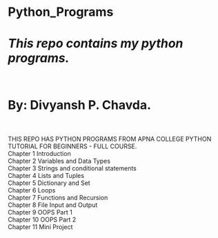 # Python_Programs
<h1><i>This repo contains my python programs.</i></h1>
<br>
<h1>By: Divyansh P. Chavda.</h1>
<br><br>
THIS REPO HAS PYTHON PROGRAMS FROM APNA COLLEGE PYTHON TUTORIAL FOR BEGINNERS - FULL COURSE.
<br>
Chapter 1 Introduction
<br>
Chapter 2 Variables and Data Types
<br>
Chapter 3 Strings and conditional statements
<br>
Chapter 4 Lists and Tuples
<br>
Chapter 5 Dictionary and Set
<br>
Chapter 6 Loops
<br>
Chapter 7 Functions and Recursion
<br>
Chapter 8 File Input and Output
<br>
Chapter 9 OOPS Part 1
<br>
Chapter 10 OOPS Part 2
<br>
Chapter 11 Mini Project
